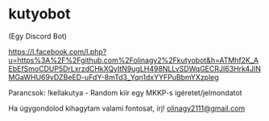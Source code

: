 # kutyobot

(Egy Discord Bot)

https://l.facebook.com/l.php?u=https%3A%2F%2Fgithub.com%2Folinagy2%2Fkutyobot&h=ATMhf2K_AEbEfSmoCDUP5DrLxrzdCHkXQyItN9ugLH498NLLvSDWqGECRJI63Hrk4JlNMGaWHU69vDZBeED-uFdY-8mTd3_Yqn1dxYYFPuBbmYXzpleg

Parancsok:
!kellakutya - Random kiír egy MKKP-s igéretet/jelmondatot

Ha úgygondolod kihagytam valami fontosat, írj!
olinagy2111@gmail.com

